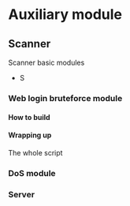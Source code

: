 # Auxiliary module

## Scanner 

Scanner basic modules

- S

### Web login bruteforce module

#### How to build 

#### Wrapping up
The whole script 

### DoS module 

### Server

